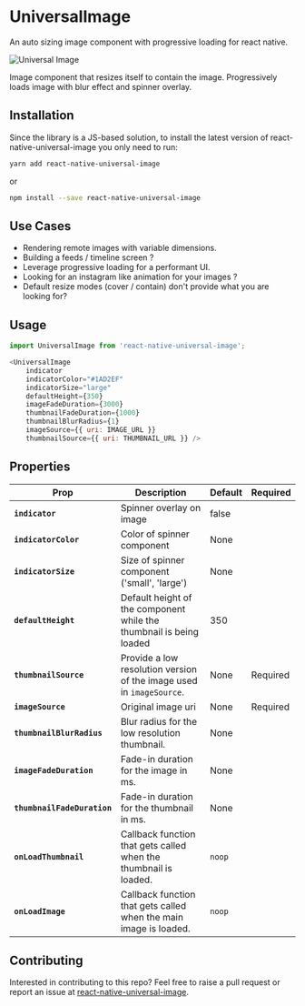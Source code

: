 # UniversalImage

An auto sizing image component with progressive loading for react native.

![Universal Image](https://user-images.githubusercontent.com/33686528/42342900-14fcb654-80b5-11e8-8e52-83e4a458a4ae.gif)

Image component that resizes itself to contain the image.
Progressively loads image with blur effect and spinner overlay.

## Installation

Since the library is a JS-based solution, to install the latest version of react-native-universal-image you only need to run:

```bash
yarn add react-native-universal-image
```

or

```bash
npm install --save react-native-universal-image
```

## Use Cases

- Rendering remote images with variable dimensions.
- Building a feeds / timeline screen ?
- Leverage progressive loading for a performant UI.
- Looking for an instagram like animation for your images ?
- Default resize modes (cover / contain) don't provide what you are looking for?

## Usage

```javascript
import UniversalImage from 'react-native-universal-image';

<UniversalImage
    indicator
    indicatorColor="#1AD2EF"
    indicatorSize="large"
    defaultHeight={350}
    imageFadeDuration={3000}
    thumbnailFadeDuration={1000}
    thumbnailBlurRadius={1}
    imageSource={{ uri: IMAGE_URL }}
    thumbnailSource={{ uri: THUMBNAIL_URL }} />
```

## Properties

| Prop | Description | Default | Required |
|---|---|---|---|
| **`indicator`** | Spinner overlay on image | false |
| **`indicatorColor`** | Color of spinner component | None |
| **`indicatorSize`** | Size of spinner component ('small', 'large') | None |
| **`defaultHeight`** | Default height of the component while the thumbnail is being loaded | 350 |
| **`thumbnailSource`** | Provide a low resolution version of the image used in `imageSource`. | None | Required |
| **`imageSource`** | Original image uri| None | Required |
| **`thumbnailBlurRadius`** | Blur radius for the low resolution thumbnail. | None |
| **`imageFadeDuration`** | Fade-in duration for the image in ms. | None |
| **`thumbnailFadeDuration`** | Fade-in duration for the thumbnail in ms. | None |
| **`onLoadThumbnail`** | Callback function that gets called when the thumbnail is loaded. | `noop` |
| **`onLoadImage`** | Callback function that gets called when the main image is loaded. | `noop` |

## Contributing

Interested in contributing to this repo?
Feel free to raise a pull request or report an issue at [react-native-universal-image](https://github.com/gauravahujame/react-native-universal-image).
